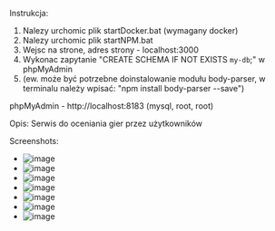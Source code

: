 Instrukcja:
1. Nalezy urchomic plik startDocker.bat (wymagany docker)
2. Nalezy urchomic plik startNPM.bat
3. Wejsc na strone, adres strony - localhost:3000
4. Wykonac zapytanie "CREATE SCHEMA IF NOT EXISTS `my-db`;" w phpMyAdmin
5. (ew. może być potrzebne doinstalowanie modułu body-parser, w terminalu należy wpisać: "npm install body-parser --save")

phpMyAdmin - http://localhost:8183 (mysql, root, root)

Opis:
Serwis do oceniania gier przez użytkowników


Screenshots:
- ![image](https://cdn.discordapp.com/attachments/798693819138703381/1021432910991085609/unknown.png)
- ![image](https://cdn.discordapp.com/attachments/798693819138703381/1021432937398407308/unknown.png)
- ![image](https://cdn.discordapp.com/attachments/798693819138703381/1021432963977719848/unknown.png)
- ![image](https://cdn.discordapp.com/attachments/798693819138703381/1021432963977719848/unknown.png)
- ![image](https://cdn.discordapp.com/attachments/798693819138703381/1021433117782847578/unknown.png)
- ![image](https://cdn.discordapp.com/attachments/798693819138703381/1021433230513156227/unknown.png)
- ![image](https://cdn.discordapp.com/attachments/798693819138703381/1021433564144865290/unknown.png)

